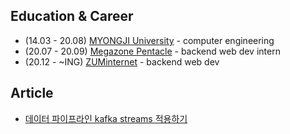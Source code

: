 ## Education & Career 
- (14.03 - 20.08) [MYONGJI University](https://www.mju.ac.kr/sites/mjukr/intro/intro.html) - computer engineering
- (20.07 - 20.09) [Megazone Pentacle](https://www.pentacle.co.kr/#MAIN) - backend web dev intern
- (20.12 -  ~ING) [ZUMinternet](https://zum.com/) - backend web dev

## Article
- [데이터 파이프라인 kafka streams 적용하기](https://albbloomer.github.io/kafkastreams20231202/) 
